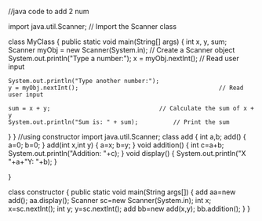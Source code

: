 //java code to add 2 num



import java.util.Scanner; // Import the Scanner class

class MyClass {
  public static void main(String[] args) {
    int x, y, sum;
    Scanner myObj = new Scanner(System.in);                   // Create a Scanner object
    System.out.println("Type a number:");
    x = myObj.nextInt();                                    // Read user input

    System.out.println("Type another number:");
    y = myObj.nextInt();                                        // Read user input

    sum = x + y;                               // Calculate the sum of x + y
    System.out.println("Sum is: " + sum);          // Print the sum
  }
} 
//using constructor
import java.util.Scanner;
class add 
{
    int a,b;
    add()
    {
        a=0;
        b=0;
    }
    add(int x,int y)
    {
        a=x;
        b=y;
    }
    void addition()
    {
        int c=a+b;
        System.out.println("Addition: "+c);
    }
    void display()
    {
        System.out.println("X "+a+"Y: "+b);
    }
    
}

class constructor
{
    public static void main(String args[])
    {
        add aa=new add();
        aa.display();
        Scanner sc=new Scanner(System.in);
        int x;
        x=sc.nextInt();
        int y;
        y=sc.nextInt();
        add bb=new add(x,y);
        bb.addition();
    }
}
